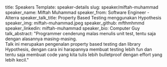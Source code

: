 title: Speakers
Template: speaker-details
slug: speaker/miftah-muhammad
speaker_name: Miftah Muhammad
speaker_from: Software Engineer - Alterra
speaker_talk_title: Property Based Testing menggunakan Hypothesis
speaker_img: miftah-muhammad.jpeg
speaker_github: mfthmhmmd
speaker_linkedin: miftah-muhammad
speaker_bio: Computer Guy
talk_abstract: "Programmer cenderung malas menulis unit test, tentu saja dengan alasannya masing-masing. <br/>Talk ini merupakan pengenalan property based testing dan library Hypothesis, dengan cara ini harapannya membuat testing lebih fun dan tentu saja membuat code yang kita tulis lebih bulletproof dengan effort yang lebih kecil."